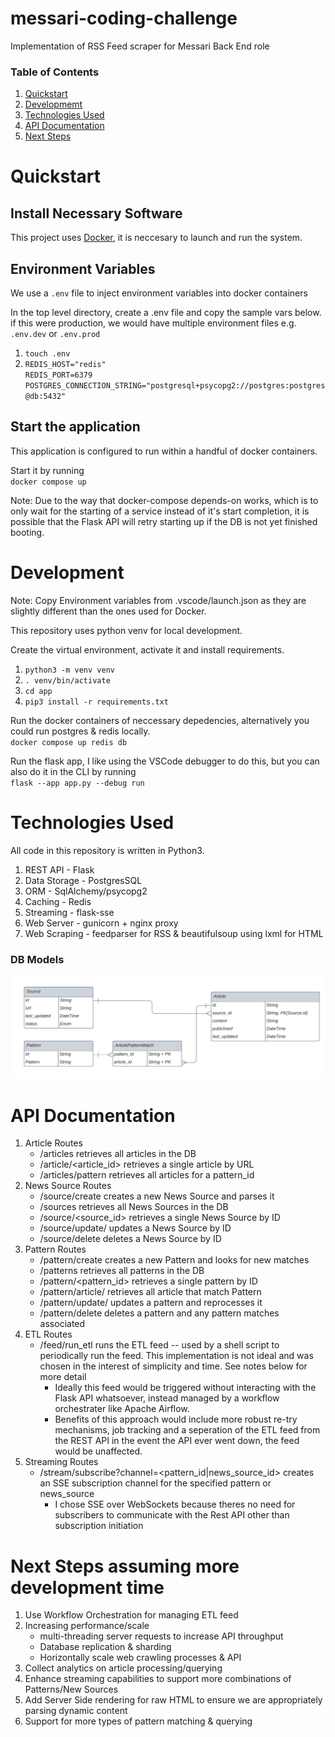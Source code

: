 # messari-coding-challenge

Implementation of RSS Feed scraper for Messari Back End role

### Table of Contents

1. [Quickstart](#quickstart)
2. [Developmemt](#Development)
3. [Technologies Used](#technologies-used)
4. [API Documentation](#api-documentation)
5. [Next Steps](#next-steps-assuming-more-development-time)

# Quickstart

## Install Necessary Software

This project uses [Docker](https://docs.docker.com/get-docker/), it is neccesary to launch and run the system.

## Environment Variables

We use a `.env` file to inject environment variables into docker containers

In the top level directory, create a .env file and copy the sample vars below. if this were production, we would have multiple environment files e.g. `.env.dev` or `.env.prod`

1. `touch .env`
2. `REDIS_HOST="redis"`  
   `REDIS_PORT=6379`  
   `POSTGRES_CONNECTION_STRING="postgresql+psycopg2://postgres:postgres@db:5432"`

## Start the application

This application is configured to run within a handful of docker containers.

Start it by running  
`docker compose up`

Note: Due to the way that docker-compose depends-on works, which is to only wait for the starting of a service instead of it's start completion, it is possible that the Flask API will retry starting up if the DB is not yet finished booting.

# Development

Note: Copy Environment variables from .vscode/launch.json as they are slightly different than the ones used for Docker.

This repository uses python venv for local development.

Create the virtual environment, activate it and install requirements.

1. `python3 -m venv venv`
2. `. venv/bin/activate`
3. `cd app`
4. `pip3 install -r requirements.txt`

Run the docker containers of neccessary depedencies, alternatively you could run postgres & redis locally.  
`docker compose up redis db`

Run the flask app, I like using the VSCode debugger to do this, but you can also do it in the CLI by running  
`flask --app app.py --debug run`

# Technologies Used

All code in this repository is written in Python3.

1. REST API - Flask
2. Data Storage - PostgresSQL
3. ORM - SqlAlchemy/psycopg2
4. Caching - Redis
5. Streaming - flask-sse
6. Web Server - gunicorn + nginx proxy
7. Web Scraping - feedparser for RSS & beautifulsoup using lxml for HTML

### DB Models

![DB Documentation](docs/Database_Diagram_Messari.png)

# API Documentation

1. Article Routes
   - /articles retrieves all articles in the DB
   - /article/<article_id> retrieves a single article by URL
   - /articles/pattern retrieves all articles for a pattern_id
2. News Source Routes
   - /source/create creates a new News Source and parses it
   - /sources retrieves all News Sources in the DB
   - /source/<source_id> retrieves a single News Source by ID
   - /source/update/ updates a News Source by ID
   - /source/delete deletes a News Source by ID
3. Pattern Routes
   - /pattern/create creates a new Pattern and looks for new matches
   - /patterns retrieves all patterns in the DB
   - /pattern/<pattern_id> retrieves a single pattern by ID
   - /pattern/article/ retrieves all article that match Pattern
   - /pattern/update/ updates a pattern and reprocesses it
   - /pattern/delete deletes a pattern and any pattern matches associated
4. ETL Routes
   - /feed/run_etl runs the ETL feed -- used by a shell script to periodically run the feed. This implementation is not ideal and was chosen in the interest of simplicity and time. See notes below for more detail
     - Ideally this feed would be triggered without interacting with the Flask API whatsoever, instead managed by a workflow orchestrater like Apache Airflow.
     - Benefits of this approach would include more robust re-try mechanisms, job tracking and a seperation of the ETL feed from the REST API in the event the API ever went down, the feed would be unaffected.
5. Streaming Routes
   - /stream/subscribe?channel=<pattern_id|news_source_id> creates an SSE subscription channel for the specified pattern or news_source
     - I chose SSE over WebSockets because theres no need for subscribers to communicate with the Rest API other than subscription initiation

# Next Steps assuming more development time

1. Use Workflow Orchestration for managing ETL feed
2. Increasing performance/scale
   - multi-threading server requests to increase API throughput
   - Database replication & sharding
   - Horizontally scale web crawling processes & API
3. Collect analytics on article processing/querying
4. Enhance streaming capabilities to support more combinations of Patterns/New Sources
5. Add Server Side rendering for raw HTML to ensure we are appropriately parsing dynamic content
6. Support for more types of pattern matching & querying

